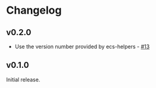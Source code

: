 # Changelog

## v0.2.0
- Use the version number provided by ecs-helpers - [#13](https://github.com/elastic/ecs-logging-js/pull/13)


## v0.1.0
Initial release.
